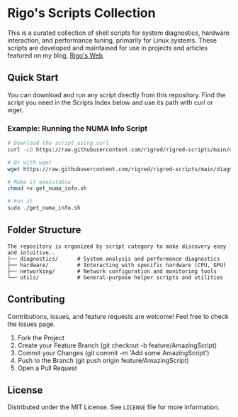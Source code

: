 # Rigo's Scripts Collection
This is a curated collection of shell scripts for system diagnostics, hardware interaction, and performance tuning, primarily for Linux systems. These scripts are developed and maintained for use in projects and articles featured on my blog, [Rigo's Web](https://0xcats.net).

## Quick Start
You can download and run any script directly from this repository. Find the script you need in the Scripts Index below and use its path with curl or wget.

### Example: Running the NUMA Info Script
```sh
# Download the script using curl
curl -LO https://raw.githubusercontent.com/rigred/rigred-scripts/main/diagnostics/get_numa_info.sh

# Or with wget
wget https://raw.githubusercontent.com/rigred/rigred-scripts/main/diagnostics/get_numa_info.sh

# Make it executable
chmod +x get_numa_info.sh

# Run it
sudo ./get_numa_info.sh
```

## Folder Structure

```
The repository is organized by script category to make discovery easy and intuitive..
├── diagnostics/      # System analysis and performance diagnostics
├── hardware/         # Interacting with specific hardware (CPU, GPU)
├── networking/       # Network configuration and monitoring tools
└── utils/            # General-purpose helper scripts and utilities
```

## Contributing

Contributions, issues, and feature requests are welcome! Feel free to check the issues page.

1. Fork the Project
2. Create your Feature Branch (git checkout -b feature/AmazingScript)
3. Commit your Changes (git commit -m 'Add some AmazingScript')
4. Push to the Branch (git push origin feature/AmazingScript)
5. Open a Pull Request

## License
Distributed under the MIT License. See `LICENSE` file for more information.
